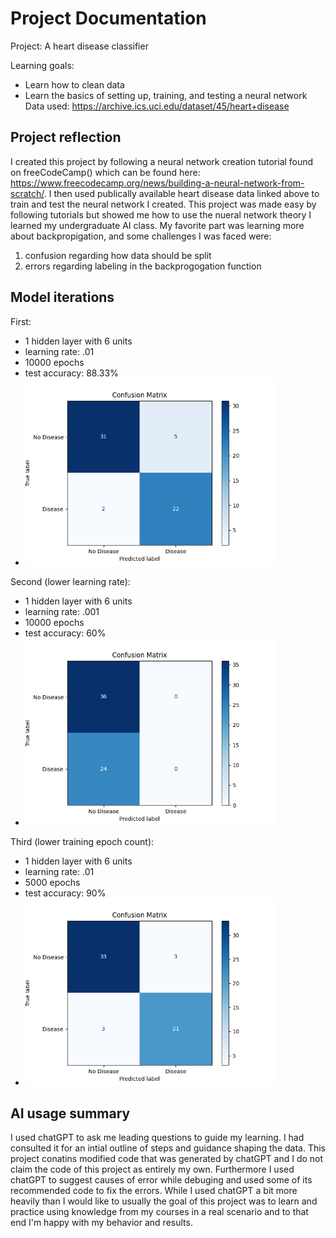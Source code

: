 # Project Documentation
Project: A heart disease classifier

Learning goals:
- Learn how to clean data
- Learn the basics of setting up, training, and testing a neural network
Data used: https://archive.ics.uci.edu/dataset/45/heart+disease
## Project reflection
I created this project by following a neural network creation tutorial found on freeCodeCamp() which can be found here: https://www.freecodecamp.org/news/building-a-neural-network-from-scratch/. I then used publically available heart disease data linked above to train and test the neural network I created. This project was made easy by following tutorials but showed me how to use the nueral network theory I learned my undergraduate AI class. My favorite part was learning more about backpropigation, and some challenges I was faced were:
1. confusion regarding how data should be split
2. errors regarding labeling in the backprogogation function
## Model iterations
First:
- 1 hidden layer with 6 units
- learning rate: .01
- 10000 epochs
- test accuracy: 88.33%
- <img src="https://github.com/Embra-Schuilenburg/Neural-Network-For-Heart-Disease-Prediction/blob/master/images/first%20Iteration%20confusion%20matrix" alt="First iteration's confustion matrix, 31 true negatives, 2 false negatives, 5 false positives, and 22 true positives" width="400"/>
Second (lower learning rate):
- 1 hidden layer with 6 units
- learning rate: .001
- 10000 epochs
- test accuracy: 60%
- <img src="https://github.com/Embra-Schuilenburg/Neural-Network-For-Heart-Disease-Prediction/blob/master/images/second%20iteration%20confusion%20matrix" alt="Second iteration's confustion matrix, 36 true negatives, 24 false negatives, 0 false positives, and 0 true positives" width="400"/>
Third (lower training epoch count):
- 1 hidden layer with 6 units
- learning rate: .01
- 5000 epochs
- test accuracy: 90%
- <img src="https://github.com/Embra-Schuilenburg/Neural-Network-For-Heart-Disease-Prediction/blob/master/images/third%20iteration%20confusion%20matrix" alt="Second iteration's confustion matrix, 36 true negatives, 24 false negatives, 0 false positives, and 0 true positives" width="400"/>
## AI usage summary
I used chatGPT to ask me leading questions to guide my learning. I had consulted it for an intial outline of steps and guidance shaping the data. This project conatins modified code that was generated by chatGPT and I do not claim the code of this project as entirely my own. Furthermore I used chatGPT to suggest causes of error while debuging and used some of its recommended code to fix the errors. While I used chatGPT a bit more heavily than I would like to usually the goal of this project was to learn and practice using knowledge from my courses in a real scenario and to that end I'm happy with my behavior and results.
